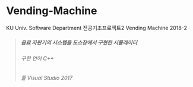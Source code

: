 # Vending-Machine
KU Univ. Software Department 전공기초프로젝트2 Vending Machine 2018-2

> ##### 음료 자판기의 시스템을 도스창에서 구현한 시뮬레이터
> ###### 구현 언어 C++
> ###### 툴 Visual Studio 2017
